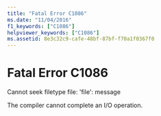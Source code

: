 ```yaml
---
title: "Fatal Error C1086"
ms.date: "11/04/2016"
f1_keywords: ["C1086"]
helpviewer_keywords: ["C1086"]
ms.assetid: 8e3c32c9-cafe-48bf-87bf-f70a1f0367f0
---
```

# Fatal Error C1086

Cannot seek filetype file: 'file': message

The compiler cannot complete an I/O operation.